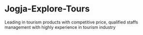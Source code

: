 # Jogja-Explore-Tours
Leading in tourism products with competitive price, qualified staffs management with highly experience in tourism industry
